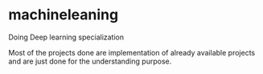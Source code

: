 # machineleaning
Doing Deep learning specialization

Most of the projects done are implementation of already available projects and are just done for the understanding purpose.
